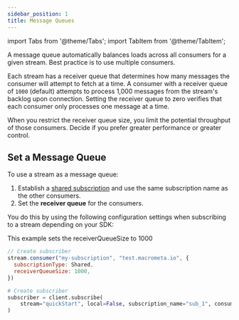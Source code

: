 ```yaml
---
sidebar_position: 1
title: Message Queues
---
```


import Tabs from '@theme/Tabs';
import TabItem from '@theme/TabItem';

A message queue automatically balances loads across all consumers for a given stream. Best practice is to use multiple consumers.

Each stream has a receiver queue that determines how many messages the consumer will attempt to fetch at a time. A consumer with a receiver queue of `1000` (default) attempts to process 1,000 messages from the stream's backlog upon connection. Setting the receiver queue to zero verifies that each consumer only processes one message at a time.

When you restrict the receiver queue size, you limit the potential throughput of those consumers. Decide if you prefer greater performance or greater control.

## Set a Message Queue

To use a stream as a message queue:

1. Establish a [shared subscription](../subscriptions#shared) and use the same subscription name as the other consumers.
1. Set the **receiver queue** for the consumers. 

You do this by using the following configuration settings when subscribing to a stream depending on your SDK:

<Tabs groupId="operating-systems">
<TabItem value="js" label="JavaScript SDK">

This example sets the receiverQueueSize to 1000

```js
// Create subscriber
stream.consumer("my-subscription", "test.macrometa.io", {
  subscriptionType: Shared,
  receiverQueueSize: 1000,
})
```

</TabItem>

<TabItem value="py" label="Python SDK">

```py
# Create subscriber
subscriber = client.subscribe(
    stream="quickStart", local=False, subscription_name="sub_1", consumer_type=CONSUMER_TYPES.SHARED, receiver_queue_size=1000
)
```

</TabItem>
</Tabs>